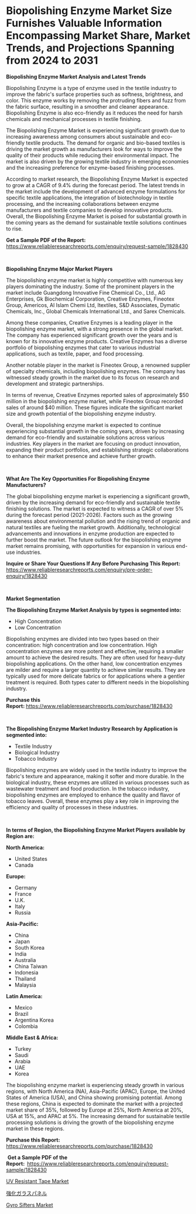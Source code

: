 <p><h1>Biopolishing Enzyme Market Size Furnishes Valuable Information Encompassing Market Share, Market Trends, and Projections Spanning from 2024 to 2031</h1></p><p><strong>Biopolishing Enzyme Market Analysis and Latest Trends</strong></p>
<p><p>Biopolishing Enzyme is a type of enzyme used in the textile industry to improve the fabric's surface properties such as softness, brightness, and color. This enzyme works by removing the protruding fibers and fuzz from the fabric surface, resulting in a smoother and cleaner appearance. Biopolishing Enzyme is also eco-friendly as it reduces the need for harsh chemicals and mechanical processes in textile finishing.</p><p>The Biopolishing Enzyme Market is experiencing significant growth due to increasing awareness among consumers about sustainable and eco-friendly textile products. The demand for organic and bio-based textiles is driving the market growth as manufacturers look for ways to improve the quality of their products while reducing their environmental impact. The market is also driven by the growing textile industry in emerging economies and the increasing preference for enzyme-based finishing processes.</p><p>According to market research, the Biopolishing Enzyme Market is expected to grow at a CAGR of 9.4% during the forecast period. The latest trends in the market include the development of advanced enzyme formulations for specific textile applications, the integration of biotechnology in textile processing, and the increasing collaborations between enzyme manufacturers and textile companies to develop innovative products. Overall, the Biopolishing Enzyme Market is poised for substantial growth in the coming years as the demand for sustainable textile solutions continues to rise.</p></p>
<p><strong>Get a Sample PDF of the Report:&nbsp;</strong> <a href="https://www.reliableresearchreports.com/enquiry/request-sample/1828430">https://www.reliableresearchreports.com/enquiry/request-sample/1828430</a></p>
<p>&nbsp;</p>
<p><strong>Biopolishing Enzyme Major Market Players</strong></p>
<p><p>The biopolishing enzyme market is highly competitive with numerous key players dominating the industry. Some of the prominent players in the market include Guangdong Innovative Fine Chemical Co., Ltd., AG Enterprises, Gk Biochemical Corporation, Creative Enzymes, Fineotex Group, Americos, Al Islam Chemi Ltd, Itextiles, S&D Associates, Dymatic Chemicals, Inc., Global Chemicals International Ltd., and Sarex Chemicals.</p><p>Among these companies, Creative Enzymes is a leading player in the biopolishing enzyme market, with a strong presence in the global market. The company has experienced significant growth over the years and is known for its innovative enzyme products. Creative Enzymes has a diverse portfolio of biopolishing enzymes that cater to various industrial applications, such as textile, paper, and food processing.</p><p>Another notable player in the market is Fineotex Group, a renowned supplier of specialty chemicals, including biopolishing enzymes. The company has witnessed steady growth in the market due to its focus on research and development and strategic partnerships.</p><p>In terms of revenue, Creative Enzymes reported sales of approximately $50 million in the biopolishing enzyme market, while Fineotex Group recorded sales of around $40 million. These figures indicate the significant market size and growth potential of the biopolishing enzyme industry.</p><p>Overall, the biopolishing enzyme market is expected to continue experiencing substantial growth in the coming years, driven by increasing demand for eco-friendly and sustainable solutions across various industries. Key players in the market are focusing on product innovation, expanding their product portfolios, and establishing strategic collaborations to enhance their market presence and achieve further growth.</p></p>
<p>&nbsp;</p>
<p><strong>What Are The Key Opportunities For Biopolishing Enzyme Manufacturers?</strong></p>
<p><p>The global biopolishing enzyme market is experiencing a significant growth, driven by the increasing demand for eco-friendly and sustainable textile finishing solutions. The market is expected to witness a CAGR of over 5% during the forecast period (2021-2026). Factors such as the growing awareness about environmental pollution and the rising trend of organic and natural textiles are fueling the market growth. Additionally, technological advancements and innovations in enzyme production are expected to further boost the market. The future outlook for the biopolishing enzyme market remains promising, with opportunities for expansion in various end-use industries.</p></p>
<p><strong>Inquire or Share Your Questions If Any Before Purchasing This Report:</strong> <a href="https://www.reliableresearchreports.com/enquiry/pre-order-enquiry/1828430">https://www.reliableresearchreports.com/enquiry/pre-order-enquiry/1828430</a></p>
<p>&nbsp;</p>
<p><strong>Market Segmentation</strong></p>
<p><strong>The Biopolishing Enzyme Market Analysis by types is segmented into:</strong></p>
<p><ul><li>High Concentration</li><li>Low Concentration</li></ul></p>
<p><p>Biopolishing enzymes are divided into two types based on their concentration: high concentration and low concentration. High concentration enzymes are more potent and effective, requiring a smaller amount to achieve the desired results. They are often used for heavy-duty biopolishing applications. On the other hand, low concentration enzymes are milder and require a larger quantity to achieve similar results. They are typically used for more delicate fabrics or for applications where a gentler treatment is required. Both types cater to different needs in the biopolishing industry.</p></p>
<p><strong>Purchase this Report:&nbsp;</strong><a href="https://www.reliableresearchreports.com/purchase/1828430">https://www.reliableresearchreports.com/purchase/1828430</a></p>
<p>&nbsp;</p>
<p><strong>The Biopolishing Enzyme Market Industry Research by Application is segmented into:</strong></p>
<p><ul><li>Textile Industry</li><li>Biological Industry</li><li>Tobacco Industry</li></ul></p>
<p><p>Biopolishing enzymes are widely used in the textile industry to improve the fabric's texture and appearance, making it softer and more durable. In the biological industry, these enzymes are utilized in various processes such as wastewater treatment and food production. In the tobacco industry, biopolishing enzymes are employed to enhance the quality and flavor of tobacco leaves. Overall, these enzymes play a key role in improving the efficiency and quality of processes in these industries.</p></p>
<p>&nbsp;</p>
<p><strong>In terms of Region, the Biopolishing Enzyme Market Players available by Region are:</strong></p>
<p>
    <p> <strong> North America: </strong>
        <ul>
            <li>United States</li>
            <li>Canada</li>
        </ul>
        </p> 
    <p> <strong> Europe: </strong>
        <ul>
            <li>Germany</li>
            <li>France</li>
            <li>U.K.</li>
            <li>Italy</li>
            <li>Russia</li>
        </ul>
        </p> 
    <p> <strong> Asia-Pacific: </strong>
        <ul>
            <li>China</li>
            <li>Japan</li>
            <li>South Korea</li>
            <li>India</li>
            <li>Australia</li>
            <li>China Taiwan</li>
            <li>Indonesia</li>
            <li>Thailand</li>
            <li>Malaysia</li>
        </ul>
        </p> 
    <p> <strong> Latin America: </strong>
        <ul>
            <li>Mexico</li>
            <li>Brazil</li>
            <li>Argentina Korea</li>
            <li>Colombia</li>
        </ul>
        </p> 
    <p> <strong> Middle East & Africa: </strong>
        <ul>
            <li>Turkey</li>
            <li>Saudi</li>
            <li>Arabia</li>
            <li>UAE</li>
            <li>Korea</li>
        </ul>
    </p>
    </p>
<p><p>The biopolishing enzyme market is experiencing steady growth in various regions, with North America (NA), Asia-Pacific (APAC), Europe, the United States of America (USA), and China showing promising potential. Among these regions, China is expected to dominate the market with a projected market share of 35%, followed by Europe at 25%, North America at 20%, USA at 15%, and APAC at 5%. The increasing demand for sustainable textile processing solutions is driving the growth of the biopolishing enzyme market in these regions.</p></p>
<p><strong>Purchase this Report: </strong><a href="https://www.reliableresearchreports.com/purchase/1828430">https://www.reliableresearchreports.com/purchase/1828430</a></p>
<p>&nbsp;<strong>Get a Sample PDF of the Report:&nbsp;&nbsp;</strong><a href="https://www.reliableresearchreports.com/enquiry/request-sample/1828430">https://www.reliableresearchreports.com/enquiry/request-sample/1828430</a></p>
<p><strong></strong></p>
<p><p><a href="https://github.com/JameTravis/Market-Research-Report-List-4/blob/main/uv-resistant-tape-market.md">UV Resistant Tape Market</a></p><p><a href="https://github.com/mohamedbakry57/Market-Research-Report-List-2/blob/main/2793886191927.md">強化ガラスパネル</a></p><p><a href="https://view.publitas.com/reportprime-1/gyro-sifters-market-size-reflecting-a-forecast-till-2030-market-by-type-by-application-and-by-geography/">Gyro Sifters Market</a></p></p>